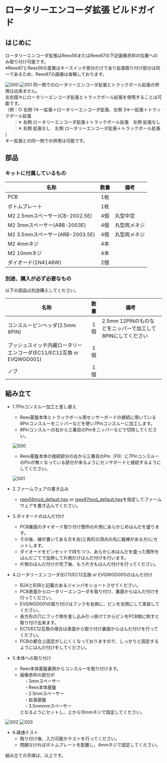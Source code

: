 # ロータリーエンコーダ拡張 ビルドガイド

## はじめに
ロータリーエンコーダ拡張はReex56またはReex67の下記画像赤枠の位置へのみ取り付け可能です。  
※Reex67とReex56の差異はキースイッチ部分だけであり拡張取り付け部分は同一であるため、Reex67の画像は省略しております。

![000](https://github.com/kushima8/Reex/assets/58157342/3e3b8b35-bd9f-493f-af39-c8bc78685e3b)
![001](https://github.com/kushima8/Reex/assets/58157342/4b96448e-bc56-49b5-8b57-6c17a34cfd06)
同一側でのロータリーエンコーダ拡張とトラックボール拡張の併用は出来ません。  
左右個々にロータリーエンコーダ拡張とトラックボール拡張を使用することは可能です。  
（例：○ 右側 1キー拡張＋ロータリーエンコーダ拡張、左側 3キー拡張＋トラックボール拡張  
　　：✕ 右側 ロータリーエンコーダ拡張＋トラックボール拡張　左側 拡張なし   
　　：✕ 右側 拡張なし　左側  ロータリーエンコーダ拡張＋トラックボール拡張 ）  
キー拡張との同一側での併用は可能です。  

## 部品

### キットに付属しているもの

|名称|数量|備考|
|----|:---:|----|
|PCB|1枚|
|ボトムプレート|1枚|
|M2 2.5mmスペーサー(CB-2002.5E)|4個|丸型中空|
|M2 3mmスペーサー(ARB-2003E)|4個|丸型両メネジ|
|M2 3.5mmスペーサー(ARB-2003.5E)|4個|丸型両メネジ|
|M2 4mmネジ|4本|
|M2 10mmネジ|4本|
|ダイオード(1N4148W)|2個|

### 別途、購入が必ず必要なもの
以下の部品は別途購入してください。

|名称|数量|備考|
|----|:---:|----|
|コンスルーピンヘッダ(2.5mm 8PIN)|1個|2.5mm 12PINのものなどをニッパーで加工して8PINにしてください|
|プッシュスイッチ内蔵ロータリーエンコーダ(EC11/EC12互換 or EVQWGD001)|1個|
|ノブ|1個|

## 組み立て

* 1.7Pinコンスルー加工と差し替え
  * Reex基盤本体とトラックボール用センサーボードの接続に用いている8Pinコンスルーをニッパーなどを使い7Pinコンスルーに加工します。  
  * 8Pinコンスルーの右から三番目のPinをニッパーなどで切除してください。
  
  ![000](https://github.com/kushima8/Reex/assets/58157342/e855b6f8-ed85-4577-9491-9a3f3db513a9)
  * Reex基盤本体の接続部分の右から三番目のPin（F6）に7PinコンスルーのPinが無くなっている部分が来るようにセンサボードと接続するようにしてください。
  
  ![001](https://github.com/kushima8/Reex/assets/58157342/729b627e-7b1c-4b00-ad64-1256854cb8d2)
* 2.ファームウェアの書き込み
  * [reex56mod_default.hex](https://github.com/kushima8/Reex/tree/main/Reex56/HEX/mod/reex56mod_default.hex) or [reex67mod_default.hex](https://github.com/kushima8/Reex/tree/main/Reex67/HEX/mod/reex56mod_default.hex)を指定してファームウェアを書き込んでください。
* 3.ダイオードのはんだ付け
  * PCB裏面のダイオード取り付け箇所の片側にあらかじめはんだを盛ります。  
  * その後、線が書いてある方を右(三角形の頂点の先に縦棒がある方)にセットします。
  * ダイオードをピンセットで持ちつつ、あらかじめはんだを盛った箇所をはんだごてで加熱して片側だけはんだ付けを行います。  
  * 片側のはんだ付けが完了後、もう片方もはんだ付けを行ってください。
* 4.ロータリーエンコーダ(EC11/EC12互換 or EVQWGD001)のはんだ付け
  * B2AとB3Bと記載のあるジャンパをショートさせてください。
  * PCB表面からロータリーエンコーダを取り付け、裏面からはんだ付けを行ってください。
  * EVQWGD001の取り付けはフックを右側に、ピンを左側にして実装してください。
  * 長方形の穴にフック側を差し込み引っ掛けてからピンをPCB側に刺すと取り付け出来ます。
  * EC11/EC12互換の場合は表面から取り付け裏面からはんだ付けを行ってください。
  * PCBの都合上固定がしにくくなっておりますので、しっかりと固定するようにはんだ付けをしてください。
* 5.本体への取り付け
  * Reex本体基盤裏側からコンスルーを取り付けます。
  * 画像赤枠の部分が  
  　・3mmスペーサー  
  　・Reex本体基盤  
  　・2.5mmスペーサー  
  　・拡張基盤  
  　・3.5mmmmスペーサー  
  となるようにセットし、上から10mmネジで固定してください。
  
![002](https://github.com/kushima8/Reex/assets/58157342/00b115ea-7d42-47b0-a740-38cd3ece3ca8)
![003](https://github.com/kushima8/Reex/assets/58157342/ed7336da-6fdb-48cd-b4ff-6e25210e4153)
* 6.疎通テスト
  * 取り付け後、入力可能かテストを行ってください。
  * 問題なければボトムプレートを配置し、4mmネジで固定してください。

組み立ての手順は、以上です。

